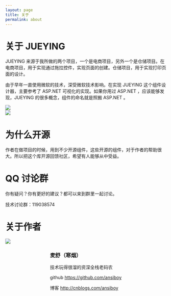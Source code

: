 ```yaml
---
layout: page
title: 关于
permalink: about
---
```


# 关于 JUEYING

JUEYING 来源于我所做的两个项目，一个是电商项目，另外一个是仓储项目。在电商项目，用于实现通过拖拉控件，实现页面的创建。仓储项目，用于实现打印页面的设计。

由于早年一直使用微软的技术，深受微软技术影响。在实现 JUEYING 这个组件设计器，主要参考了 ASP.NET 可视化的实现。如果你用过 ASP.NET ，应该能够发现，JUEYING 的很多概念，组件的命名就是照搬 ASP.NET 。

<div class="row">
    <div class="col-md-6"><img src="{{site.baseurl}}/images/app1.png"/></div>
    <div class="col-md-6"><img src="{{site.baseurl}}/images/app3.jpg"/></div>
</div> 

# 为什么开源

作者在做项目的时候，用到不少开源组件，这些开源的组件，对于作者的帮助很大。所以把这个库开源回馈社区，希望有人能够从中受益。

# QQ 讨论群

你有疑问？你有更好的建议？都可以来到群里一起讨论。

技术讨论群：119038574

# 关于作者

<div class="clearfix">
    <div style="width:130px" class="pull-left">
        <img src="https://avatars2.githubusercontent.com/u/5177724?s=460&v=4" class="img-responsive img-thumbnail">
    </div>
    <div style="margin-left:140px;">
        <h3>麦舒（寒烟）</h3>
      <p>
        技术玩得很溜的资深全栈老码农
      </p>
      <p>
        github <a href="https://github.com/ansiboy">https://github.com/ansiboy</a>
      </p>  
      <p>
        博客 <a href="http://cnblogs.com/ansiboy">http://cnblogs.com/ansiboy</a>
      </p>
    </div>
</div>

